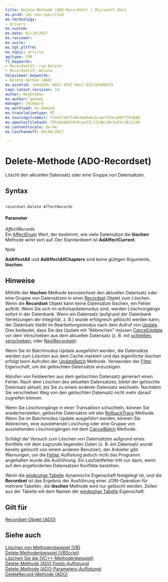 ```yaml
---
title: Delete-Methode (ADO-Recordset) | Microsoft Docs
ms.prod: sql-non-specified
ms.technology:
- drivers
ms.custom: 
ms.date: 01/19/2017
ms.reviewer: 
ms.suite: 
ms.tgt_pltfrm: 
ms.topic: article
apitype: COM
f1_keywords:
- Recordset15::raw_Delete
- Recordset15::Delete
helpviewer_keywords:
- Delete method [ADO]
ms.assetid: 1eb9209c-602c-4507-b0c2-6527a599b67d
caps.latest.revision: 14
author: MightyPen
ms.author: genemi
manager: jhubbard
ms.workload: On Demand
ms.translationtype: MT
ms.sourcegitcommit: f7e6274d77a9cdd4de6cbcaef559ca99f77b3608
ms.openlocfilehash: 7555de66879f0caa75c72196c30c5a7ec3611249
ms.contentlocale: de-de
ms.lasthandoff: 09/09/2017

---
```

# <a name="delete-method-ado-recordset"></a>Delete-Methode (ADO-Recordset)
Löscht den aktuellen Datensatz oder eine Gruppe von Datensätzen.  
  
## <a name="syntax"></a>Syntax  
  
```  
  
recordset.Delete AffectRecords  
```  
  
#### <a name="parameters"></a>Parameter  
 *AffectRecords*  
 Ein [AffectEnum](../../../ado/reference/ado-api/affectenum.md) Wert, der bestimmt, wie viele Datensätze die **löschen** Methode wirkt sich auf. Der Standardwert ist **AdAffectCurrent**.  
  
> [!NOTE]
>  **AdAffectAll** und **AdAffectAllChapters** sind keine gültigen Argumente, **löschen**.  
  
## <a name="remarks"></a>Hinweise  
 Mithilfe der **löschen** Methode kennzeichnet den aktuellen Datensatz oder eine Gruppe von Datensätzen in einer [Recordset](../../../ado/reference/ado-api/recordset-object-ado.md) Objekt zum Löschen. Wenn die **Recordset** Objekt kann keine Datensätze löschen, ein Fehler auftritt. Wenn Sie sich im sofortupdatemodus sind, werden Löschvorgänge sofort in der Datenbank. Wenn ein Datensatz (aufgrund der Datenbank Verletzungen der Integrität, z. B.) wurde erfolgreich gelöscht werden kann, der Datensatz bleibt im Bearbeitungsmodus nach dem Aufruf von [Update](../../../ado/reference/ado-api/update-method.md). Dies bedeutet, dass Sie das Update mit "Abbrechen" müssen [CancelUpdate](../../../ado/reference/ado-api/cancelupdate-method-ado.md) vor dem Verschieben aus dem aktuellen Datensatz (z. B. mit [schließen](../../../ado/reference/ado-api/close-method-ado.md), [verschieben](../../../ado/reference/ado-api/move-method-ado.md), oder [ NextRecordset](../../../ado/reference/ado-api/nextrecordset-method-ado.md)).  
  
 Wenn Sie im Batchmodus Update ausgeführt werden, die Datensätze werden zum Löschen aus dem Cache markiert und das eigentliche löschen erfolgt beim Aufrufen der [UpdateBatch](../../../ado/reference/ado-api/updatebatch-method.md) Methode. Verwenden der [Filter](../../../ado/reference/ado-api/filter-property.md) Eigenschaft, um die gelöschten Datensätze anzuzeigen.  
  
 Abrufen von Feldwerten aus dem gelöschten Datensatz generiert einen Fehler. Nach dem Löschen des aktuellen Datensatzes, bleibt der gelöschte Datensatz aktuell, bis Sie zu einem anderen Datensatz wechseln. Nachdem Sie verschieben Weg von den gelöschten Datensatz nicht mehr darauf zugreifen können.  
  
 Wenn Sie Löschvorgänge in einer Transaktion schachteln, können Sie wiederherstellen, gelöschte Datensätze mit den [RollbackTrans](../../../ado/reference/ado-api/begintrans-committrans-and-rollbacktrans-methods-ado.md) Methode. Wenn Sie im Batchmodus Update ausgeführt werden, können Sie Abbrechen, eine ausstehende Löschung oder eine Gruppe von ausstehenden Löschvorgängen mit dem [CancelBatch](../../../ado/reference/ado-api/cancelbatch-method-ado.md) Methode.  
  
 Schlägt der Versuch zum Löschen von Datensätzen aufgrund eines Konflikts mit dem zugrunde liegenden Daten (z. B. ein Datensatz wurde bereits gelöscht von einem anderen Benutzer), der Anbieter gibt Warnungen, um die [Fehler](../../../ado/reference/ado-api/errors-collection-ado.md) Auflistung jedoch nicht das Programm angehalten wurde die Ausführung. Ein Laufzeitfehler tritt nur dann, wenn auf den angeforderten Datensätzen Konflikte bestehen.  
  
 Wenn die [eindeutige Tabelle](../../../ado/reference/ado-api/unique-table-unique-schema-unique-catalog-properties-dynamic-ado.md) dynamische Eigenschaft festgelegt ist, und die **Recordset** ist das Ergebnis der Ausführung einer JOIN-Operation für mehrere Tabellen, die **löschen** Methode wird nur gelöscht werden. Zeilen aus der Tabelle mit dem Namen der [eindeutige Tabelle](../../../ado/reference/ado-api/unique-table-unique-schema-unique-catalog-properties-dynamic-ado.md) Eigenschaft.  
  
## <a name="applies-to"></a>Gilt für  
 [Recordset-Objekt (ADO)](../../../ado/reference/ado-api/recordset-object-ado.md)  
  
## <a name="see-also"></a>Siehe auch  
 [Löschen von Methodenbeispiel (VB)](../../../ado/reference/ado-api/delete-method-example-vb.md)   
 [Delete Methodenbeispiel (VBScript)](../../../ado/reference/ado-api/delete-method-example-vbscript.md)   
 [Löschen Sie die (VC++-Methodenbeispiel)](../../../ado/reference/ado-api/delete-method-example-vc.md)   
 [Delete-Methode (ADO Fields-Auflistung)](../../../ado/reference/ado-api/delete-method-ado-fields-collection.md)   
 [Delete-Methode (ADO-Parameters-Auflistung)](../../../ado/reference/ado-api/delete-method-ado-parameters-collection.md)   
 [DeleteRecord-Methode (ADO)](../../../ado/reference/ado-api/deleterecord-method-ado.md)

